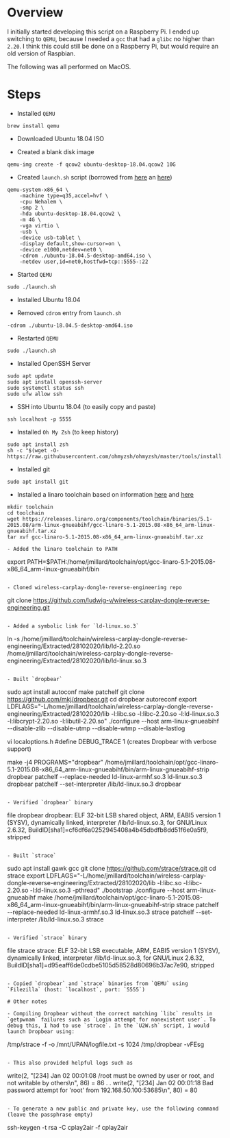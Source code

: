 # Overview

I initially started developing this script on a Raspberry Pi. I ended up switching to `QEMU`, because I needed a `gcc` that had a `glibc` no higher than `2.20`. I think this could still be done on a Raspberry Pi, but would require an old version of Raspbian.

The following was all performed on MacOS.

# Steps

- Installed `QEMU`
```
brew install qemu
```

- Downloaded Ubuntu 18.04 ISO

- Created a blank disk image
```
qemu-img create -f qcow2 ubuntu-desktop-18.04.qcow2 10G
```

- Created `launch.sh` script (borrowed from [here](https://www.arthurkoziel.com/qemu-ubuntu-20-04/) an [here](https://wiki.qemu.org/index.php/Documentation/Networking#How_to_create_a_virtual_network_device.3F))
```
qemu-system-x86_64 \
    -machine type=q35,accel=hvf \
    -cpu Nehalem \
    -smp 2 \
    -hda ubuntu-desktop-18.04.qcow2 \
    -m 4G \
    -vga virtio \
    -usb \
    -device usb-tablet \
    -display default,show-cursor=on \
    -device e1000,netdev=net0 \
    -cdrom ./ubuntu-18.04.5-desktop-amd64.iso \
    -netdev user,id=net0,hostfwd=tcp::5555-:22
```

- Started `QEMU` 
```
sudo ./launch.sh
```

- Installed Ubuntu 18.04

- Removed `cdrom` entry from `launch.sh`
```
-cdrom ./ubuntu-18.04.5-desktop-amd64.iso
```

- Restarted `QEMU`
```
sudo ./launch.sh
```

- Installed OpenSSH Server
```
sudo apt update
sudo apt install openssh-server
sudo systemctl status ssh
sudo ufw allow ssh
```

- SSH into Ubuntu 18.04 (to easily copy and paste)
```
ssh localhost -p 5555
```

- Installed `Oh My Zsh` (to keep history)
```
sudo apt install zsh
sh -c "$(wget -O- https://raw.githubusercontent.com/ohmyzsh/ohmyzsh/master/tools/install.sh)"
```

- Installed git
```
sudo apt install git
```

- Installed a linaro toolchain based on information [here](https://developer.technexion.com/mediawiki/index.php/Preparing_a_Toolchain_for_Building_ARM_binaries_on_Linux_hosts#Export_the_environment) and [here](https://releases.linaro.org/components/toolchain/binaries/5.1-2015.08/arm-linux-gnueabihf/) 
```
mkdir toolchain
cd toolchain
wget https://releases.linaro.org/components/toolchain/binaries/5.1-2015.08/arm-linux-gnueabihf/gcc-linaro-5.1-2015.08-x86_64_arm-linux-gnueabihf.tar.xz
tar xvf gcc-linaro-5.1-2015.08-x86_64_arm-linux-gnueabihf.tar.xz

- Added the linaro toolchain to PATH 
```
export PATH=$PATH:/home/jmillard/toolchain/opt/gcc-linaro-5.1-2015.08-x86_64_arm-linux-gnueabihf/bin
```

- Cloned wireless-carplay-dongle-reverse-engineering repo
```
git clone https://github.com/ludwig-v/wireless-carplay-dongle-reverse-engineering.git
```

- Added a symbolic link for `ld-linux.so.3`
```
ln -s /home/jmillard/toolchain/wireless-carplay-dongle-reverse-engineering/Extracted/28102020/lib/ld-2.20.so /home/jmillard/toolchain/wireless-carplay-dongle-reverse-engineering/Extracted/28102020/lib/ld-linux.so.3
```

- Built `dropbear`
```
sudo apt install autoconf make patchelf
git clone https://github.com/mkj/dropbear.git
cd dropbear
autoreconf
export LDFLAGS="-L/home/jmillard/toolchain/wireless-carplay-dongle-reverse-engineering/Extracted/28102020/lib -l:libc.so -l:libc-2.20.so -l:ld-linux.so.3 -l:libcrypt-2.20.so -l:libutil-2.20.so"
./configure --host arm-linux-gnueabihf --disable-zlib --disable-utmp --disable-wtmp --disable-lastlog

vi localoptions.h
#define DEBUG_TRACE 1   (creates Dropbear with verbose support)

make -j4 PROGRAMS="dropbear"
/home/jmillard/toolchain/opt/gcc-linaro-5.1-2015.08-x86_64_arm-linux-gnueabihf/bin/arm-linux-gnueabihf-strip dropbear
patchelf --replace-needed ld-linux-armhf.so.3 ld-linux.so.3 dropbear
patchelf --set-interpreter /lib/ld-linux.so.3 dropbear
```

- Verified `dropbear` binary
```
file dropbear
dropbear: ELF 32-bit LSB shared object, ARM, EABI5 version 1 (SYSV), dynamically linked, interpreter /lib/ld-linux.so.3, for GNU/Linux 2.6.32, BuildID[sha1]=cf6df6a0252945408a4b45dbdfb8dd51f6e0a5f9, stripped
```

- Built `strace`
```
sudo apt install gawk gcc
git clone https://github.com/strace/strace.git
cd strace
export LDFLAGS="-L/home/jmillard/toolchain/wireless-carplay-dongle-reverse-engineering/Extracted/28102020/lib -l:libc.so -l:libc-2.20.so -l:ld-linux.so.3 -pthread"
./bootstrap
./configure --host arm-linux-gnueabihf
make
/home/jmillard/toolchain/opt/gcc-linaro-5.1-2015.08-x86_64_arm-linux-gnueabihf/bin/arm-linux-gnueabihf-strip strace
patchelf --replace-needed ld-linux-armhf.so.3 ld-linux.so.3 strace
patchelf --set-interpreter /lib/ld-linux.so.3 strace
```

- Verified `strace` binary
```
file strace
strace: ELF 32-bit LSB executable, ARM, EABI5 version 1 (SYSV), dynamically linked, interpreter /lib/ld-linux.so.3, for GNU/Linux 2.6.32, BuildID[sha1]=d95eaff6de0cdbe5105d58528d80696b37ac7e90, stripped
```

- Copied `dropbear` and `strace` binaries from `QEMU` using `Filezilla` (host: `localhost`, port: `5555`)

# Other notes

- Compiling Dropbear without the correct matching `libc` results in `getpwnam` failures such as `Login attempt for nonexistent user`. To debug this, I had to use `strace`. In the `U2W.sh` script, I would launch Dropbear using:
```
/tmp/strace -f -o /mnt/UPAN/logfile.txt -s 1024 /tmp/dropbear -vFEsg
```

- This also provided helpful logs such as
```
write(2, "[234] Jan 02 00:01:08 /root must be owned by user or root, and not writable by others\n", 86) = 86
.
.
write(2, "[234] Jan 02 00:01:18 Bad password attempt for 'root' from 192.168.50.100:53685\n", 80) = 80
```

- To generate a new public and private key, use the following command (leave the passphrase empty)
```
ssh-keygen -t rsa -C cplay2air -f cplay2air
```

